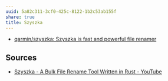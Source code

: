 ```yaml
---
uuid: 5a82c311-3cf0-425c-8122-1b2c53ab155f
share: true
title: Szyszka
---
```

* [qarmin/szyszka: Szyszka is fast and powerful file renamer](https://github.com/qarmin/szyszka)

## Sources

* [Szyszka - A Bulk File Rename Tool Written in Rust - YouTube](https://www.youtube.com/watch?v=QacczpLQ0jo)